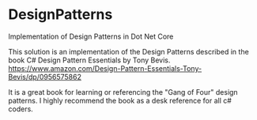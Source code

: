 # DesignPatterns
Implementation of Design Patterns in Dot Net Core

This solution is an implementation of the Design Patterns described in the book C# Design Pattern Essentials by Tony Bevis.
https://www.amazon.com/Design-Pattern-Essentials-Tony-Bevis/dp/0956575862

It is a great book for learning or referencing the "Gang of Four" design patterns.  I highly recommend the book as a desk reference for all c# coders.

